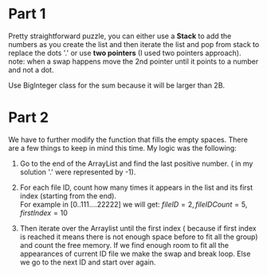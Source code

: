 # Part 1

Pretty straightforward puzzle, you can either use a **Stack** to add the numbers as you create the list and then iterate the list and pop from stack to replace the dots '.' or use **two pointers** (I used two pointers approach). note: when a swap happens move the 2nd pointer until it points to a number and not a dot.

Use BigInteger class for the sum because it will be larger than 2B.

# Part 2

We have to further modify the function that fills the empty spaces. There are a few things to keep in mind this time. My logic was the following:
<br>

1. Go to the end of the ArrayList and find the last positive number. ( in my solution '.' were represented by -1).

2. For each file ID, count how many times it appears in the list and its first index (starting from the end).<br>
   For example in $[0..111....22222]$ we will get:
   $fileID=2, fileIDCount=5, firstIndex=10$
3. Then iterate over the Arraylist until the first index ( because if first index is reached it means there is not enough space before to fit all the group) and count the free memory. If we find enough room to fit all the appearances of current ID file we make the swap and break loop. Else we go to the next ID and start over again.
